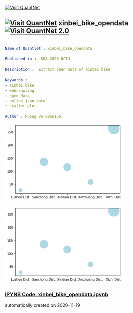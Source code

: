 [<img src="https://github.com/QuantLet/Styleguide-and-FAQ/blob/master/pictures/banner.png" width="888" alt="Visit QuantNet">](http://quantlet.de/)

## [<img src="https://github.com/QuantLet/Styleguide-and-FAQ/blob/master/pictures/qloqo.png" alt="Visit QuantNet">](http://quantlet.de/) **xinbei_bike_opendata** [<img src="https://github.com/QuantLet/Styleguide-and-FAQ/blob/master/pictures/QN2.png" width="60" alt="Visit QuantNet 2.0">](http://quantlet.de/)

```yaml

Name of Quantlet : xinbei_bike_opendata

Published in :  SDA_2020_NCTU

Description :  Extract open data of Xinbei bike

Keywords : 
- Xinbei bike
- webcrawling
- open data
- online json data
- scatter plot

Author : Huong Vu 0856156

```

![Picture1](xinbei_bike_ScatterPlot.png)

![Picture2](xinbei_bike_opendata_ScatterPlot.png)

### [IPYNB Code: xinbei_bike_opendata.ipynb](xinbei_bike_opendata.ipynb)


automatically created on 2020-11-19